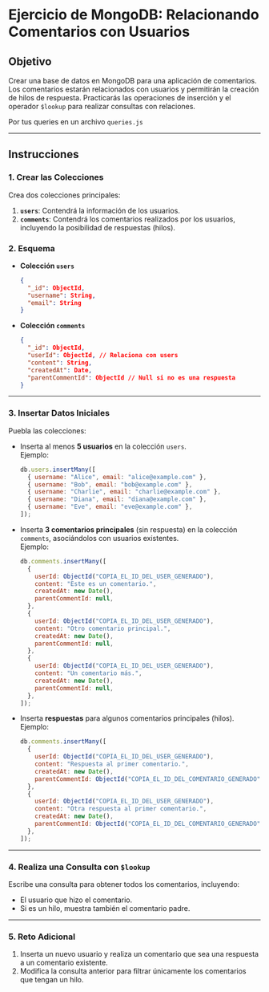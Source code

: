 # Ejercicio de MongoDB: Relacionando Comentarios con Usuarios

## Objetivo

Crear una base de datos en MongoDB para una aplicación de comentarios. Los comentarios estarán relacionados con usuarios y permitirán la creación de hilos de respuesta. Practicarás las operaciones de inserción y el operador `$lookup` para realizar consultas con relaciones.

Por tus queries en un archivo `queries.js`

---

## Instrucciones

### 1. Crear las Colecciones

Crea dos colecciones principales:

1. **`users`**: Contendrá la información de los usuarios.
2. **`comments`**: Contendrá los comentarios realizados por los usuarios, incluyendo la posibilidad de respuestas (hilos).

### 2. Esquema

- **Colección `users`**

  ```json
  {
    "_id": ObjectId,
    "username": String,
    "email": String
  }
  ```

- **Colección `comments`**
  ```json
  {
    "_id": ObjectId,
    "userId": ObjectId, // Relaciona con users
    "content": String,
    "createdAt": Date,
    "parentCommentId": ObjectId // Null si no es una respuesta
  }
  ```

---

### 3. Insertar Datos Iniciales

Puebla las colecciones:

- Inserta al menos **5 usuarios** en la colección `users`.  
  Ejemplo:

  ```javascript
  db.users.insertMany([
    { username: "Alice", email: "alice@example.com" },
    { username: "Bob", email: "bob@example.com" },
    { username: "Charlie", email: "charlie@example.com" },
    { username: "Diana", email: "diana@example.com" },
    { username: "Eve", email: "eve@example.com" },
  ]);
  ```

- Inserta **3 comentarios principales** (sin respuesta) en la colección `comments`, asociándolos con usuarios existentes.  
  Ejemplo:

  ```javascript
  db.comments.insertMany([
    {
      userId: ObjectId("COPIA_EL_ID_DEL_USER_GENERADO"),
      content: "Este es un comentario.",
      createdAt: new Date(),
      parentCommentId: null,
    },
    {
      userId: ObjectId("COPIA_EL_ID_DEL_USER_GENERADO"),
      content: "Otro comentario principal.",
      createdAt: new Date(),
      parentCommentId: null,
    },
    {
      userId: ObjectId("COPIA_EL_ID_DEL_USER_GENERADO"),
      content: "Un comentario más.",
      createdAt: new Date(),
      parentCommentId: null,
    },
  ]);
  ```

- Inserta **respuestas** para algunos comentarios principales (hilos).  
  Ejemplo:
  ```javascript
  db.comments.insertMany([
    {
      userId: ObjectId("COPIA_EL_ID_DEL_USER_GENERADO"),
      content: "Respuesta al primer comentario.",
      createdAt: new Date(),
      parentCommentId: ObjectId("COPIA_EL_ID_DEL_COMENTARIO_GENERADO"),
    },
    {
      userId: ObjectId("COPIA_EL_ID_DEL_USER_GENERADO"),
      content: "Otra respuesta al primer comentario.",
      createdAt: new Date(),
      parentCommentId: ObjectId("COPIA_EL_ID_DEL_COMENTARIO_GENERADO"),
    },
  ]);
  ```

---

### 4. Realiza una Consulta con `$lookup`

Escribe una consulta para obtener todos los comentarios, incluyendo:

- El usuario que hizo el comentario.
- Si es un hilo, muestra también el comentario padre.

---

### 5. Reto Adicional

1. Inserta un nuevo usuario y realiza un comentario que sea una respuesta a un comentario existente.
2. Modifica la consulta anterior para filtrar únicamente los comentarios que tengan un hilo.
